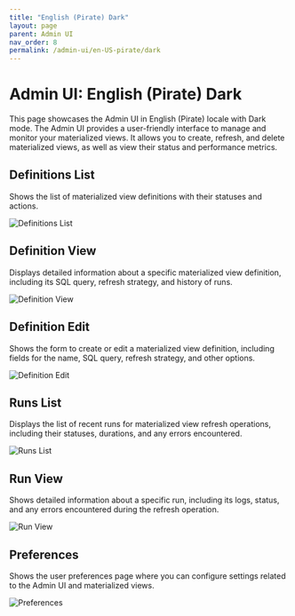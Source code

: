 ```yaml
---
title: "English (Pirate) Dark"
layout: page
parent: Admin UI
nav_order: 8
permalink: /admin-ui/en-US-pirate/dark
---
```


# Admin UI: English (Pirate) Dark

This page showcases the Admin UI in English (Pirate) locale with Dark mode. The Admin UI provides a user-friendly interface to manage and monitor your materialized views. It allows you to create, refresh, and delete materialized views, as well as view their status and performance metrics.

## Definitions List

Shows the list of materialized view definitions with their statuses and actions.

<img src="/assets/images/app-screenshots/en-US-pirate/dark/definitions_list.png" alt="Definitions List" style="max-width: 100%; height: auto;">

## Definition View

Displays detailed information about a specific materialized view definition, including its SQL query, refresh strategy, and history of runs.

<img src="/assets/images/app-screenshots/en-US-pirate/dark/definitions_view.png" alt="Definition View" style="max-width: 100%; height: auto;">

## Definition Edit

Shows the form to create or edit a materialized view definition, including fields for the name, SQL query, refresh strategy, and other options.

<img src="/assets/images/app-screenshots/en-US-pirate/dark/definitions_edit.png" alt="Definition Edit" style="max-width: 100%; height: auto;">

## Runs List

Displays the list of recent runs for materialized view refresh operations, including their statuses, durations, and any errors encountered.

<img src="/assets/images/app-screenshots/en-US-pirate/dark/runs_list.png" alt="Runs List" style="max-width: 100%; height: auto;">

## Run View

Shows detailed information about a specific run, including its logs, status, and any errors encountered during the refresh operation.

<img src="/assets/images/app-screenshots/en-US-pirate/dark/runs_view.png" alt="Run View" style="max-width: 100%; height: auto;">

## Preferences

Shows the user preferences page where you can configure settings related to the Admin UI and materialized views.

<img src="/assets/images/app-screenshots/en-US-pirate/dark/preferences.png" alt="Preferences" style="max-width: 100%; height: auto;">